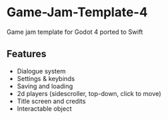 # Game-Jam-Template-4

Game jam template for Godot 4 ported to Swift

## Features

* Dialogue system
* Settings & keybinds
* Saving and loading
* 2d players (sidescroller, top-down, click to move)
* Title screen and credits
* Interactable object
